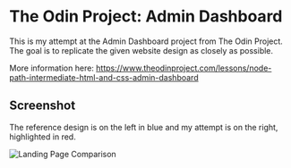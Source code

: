 # The Odin Project: Admin Dashboard
This is my attempt at the Admin Dashboard project from The Odin Project. The goal is to replicate the given website design as closely as possible.

More information here: https://www.theodinproject.com/lessons/node-path-intermediate-html-and-css-admin-dashboard

## Screenshot

The reference design is on the left in blue and my attempt is on the right, highlighted in red.

![Landing Page Comparison](https://i.imgur.com/6RKNKmj.png)
